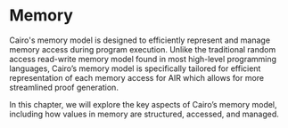 # Memory

Cairo's memory model is designed to efficiently represent and manage memory access during program execution. Unlike the traditional random access read-write memory model found in most high-level programming languages, Cairo’s memory model is specifically tailored for efficient representation of each memory access for AIR which allows for more streamlined proof generation. 

In this chapter, we will explore the key aspects of Cairo’s memory model, including how values in memory are structured, accessed, and managed.

